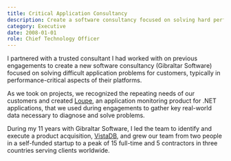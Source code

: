 ```yaml
---
title: Critical Application Consultancy
description: Create a software consultancy focused on solving hard performance, availability, and scalability problems for organizations.
category: Executive
date: 2008-01-01
role: Chief Technology Officer
---
```


I partnered with a trusted consultant I had worked with on previous engagements to create a new software consultancy (Gibraltar Software) focused on solving difficult application problems for customers, typically in performance-critical aspects of their platforms.  

As we took on projects, we recognized the repeating needs of our customers and created [Loupe](/work/loupe), an application monitoring product for .NET applications, that we used during engagements to gather key real-world data necessary to diagnose and solve problems.

During my 11 years with Gibraltar Software, I led the team to identify and execute a product acquisition, [VistaDB](https://vistadb.com), and grew our team from two people in a self-funded startup to a peak of 15 full-time and 5 contractors in three countries serving clients worldwide.